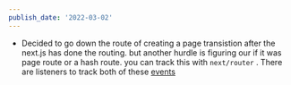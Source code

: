 ```yaml
---
publish_date: '2022-03-02'
---
```

- Decided to go down the route of creating a page transistion after the next.js has done the routing. but another hurdle is figuring our if it was page route or a hash route. you can track this with `next/router`  . There are listeners to track both of these [events](https://nextjs.org/docs/api-reference/next/router#routerevents) 
